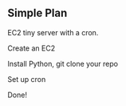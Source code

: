 ## Simple Plan

EC2 tiny server with a cron.

Create an EC2

Install Python, git clone your repo

Set up cron

Done!